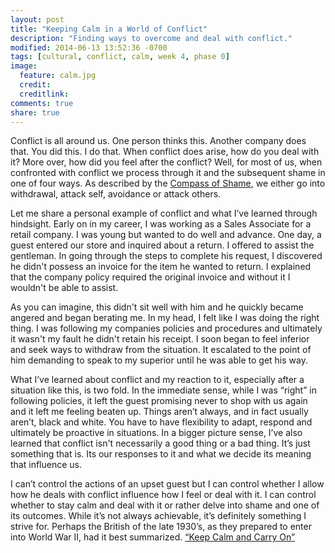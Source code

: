 ```yaml
---
layout: post
title: "Keeping Calm in a World of Conflict"
description: "Finding ways to overcome and deal with conflict."
modified: 2014-06-13 13:52:36 -0700
tags: [cultural, conflict, calm, week 4, phase 0]
image:
  feature: calm.jpg
  credit: 
  creditlink: 
comments: true
share: true
---
```


Conflict is all around us. One person thinks this. Another company does that. You did this. I do that. When conflict does arise, how do you deal with it? More over, how did you feel after the conflict? Well, for most of us, when confronted with conflict we process through it and the subsequent shame in one of four ways. As described by the [Compass of Shame](http://southdown.on.ca/publications/articles/Compass-of-Shame.pdf), we either go into withdrawal, attack self, avoidance or attack others.

<!-- <figure><img src="../images/keep_calm.jpg" alt="Keep Calm and Carry On" width="100%"></figure> -->

Let me share a personal example of conflict and what I’ve learned through hindsight. Early on in my career, I was working as a Sales Associate for a retail company. I was young but wanted to do well and advance. One day, a guest entered our store and inquired about a return. I offered to assist the gentleman. In going through the steps to complete his request, I discovered he didn't possess an invoice for the item he wanted to return. I explained that the company policy required the original invoice and without it I wouldn't be able to assist.

As you can imagine, this didn't sit well with him and he quickly became angered and began berating me. In my head, I felt like I was doing the right thing. I was following my companies policies and procedures and ultimately it wasn't my fault he didn't retain his receipt. I soon began to feel inferior and seek ways to withdraw from the situation. It escalated to the point of him demanding to speak to my superior until he was able to get his way.

What I’ve learned about conflict and my reaction to it, especially after a situation like this, is two fold. In the immediate sense, while I was “right” in following policies, it left the guest promising never to shop with us again and it left me feeling beaten up. Things aren’t always, and in fact usually aren’t, black and white. You have to have flexibility to adapt, respond and ultimately be proactive in situations. In a bigger picture sense, I’ve also learned that conflict isn't necessarily a good thing or a bad thing. It’s just something that is. Its our responses to it and what we decide its meaning that influence us.

I can’t control the actions of an upset guest but I can control whether I allow how he deals with conflict influence how I feel or deal with it. I can control whether to stay calm and deal with it or rather delve into shame and one of its outcomes. While it’s not always achievable, it’s definitely something I strive for. Perhaps the British of the late 1930’s, as they prepared to enter into World War II, had it best summarized. [“Keep Calm and Carry On”](http://en.wikipedia.org/wiki/Keep_Calm_and_Carry_On)
